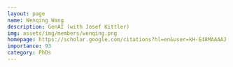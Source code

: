 ```yaml
---
layout: page
name: Wenqing Wang
description: GenAI (with Josef Kittler)
img: assets/img/members/wenqing.png
homepage: https://scholar.google.com/citations?hl=en&user=kH-E48MAAAAJ
importance: 93
category: PhDs
---
```

